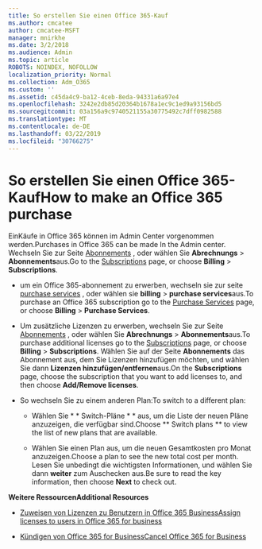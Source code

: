 ```yaml
---
title: So erstellen Sie einen Office 365-Kauf
ms.author: cmcatee
author: cmcatee-MSFT
manager: mnirkhe
ms.date: 3/2/2018
ms.audience: Admin
ms.topic: article
ROBOTS: NOINDEX, NOFOLLOW
localization_priority: Normal
ms.collection: Adm_O365
ms.custom: ''
ms.assetid: c45da4c9-ba12-4ceb-8eda-94331a6a97e4
ms.openlocfilehash: 3242e2db85d20364b1678a1ec9c1ed9a93156bd5
ms.sourcegitcommit: 03a156a9c9740521155a30775492c7dff0982588
ms.translationtype: MT
ms.contentlocale: de-DE
ms.lasthandoff: 03/22/2019
ms.locfileid: "30766275"
---
```

# <a name="how-to-make-an-office-365-purchase"></a><span data-ttu-id="032f2-102">So erstellen Sie einen Office 365-Kauf</span><span class="sxs-lookup"><span data-stu-id="032f2-102">How to make an Office 365 purchase</span></span>

<span data-ttu-id="032f2-103">EinKäufe in Office 365 können im Admin Center vorgenommen werden.</span><span class="sxs-lookup"><span data-stu-id="032f2-103">Purchases in Office 365 can be made In the Admin center.</span></span> <span data-ttu-id="032f2-104">Wechseln Sie zur Seite [Abonnements](https://go.microsoft.com/fwlink/p/?linkid=842054) , oder wählen Sie **Abrechnungs** \> **Abonnements**aus.</span><span class="sxs-lookup"><span data-stu-id="032f2-104">Go to the [Subscriptions](https://go.microsoft.com/fwlink/p/?linkid=842054) page, or choose **Billing** \> **Subscriptions**.</span></span>
  
- <span data-ttu-id="032f2-105">um ein Office 365-abonnement zu erwerben, wechseln sie zur seite [purchase services](https://go.microsoft.com/fwlink/p/?linkid=868433) , oder wählen sie **billing** \> **purchase services**aus.</span><span class="sxs-lookup"><span data-stu-id="032f2-105">To purchase an Office 365 subscription go to the [Purchase Services](https://go.microsoft.com/fwlink/p/?linkid=868433) page, or choose **Billing** \> **Purchase Services**.</span></span>
    
- <span data-ttu-id="032f2-106">Um zusätzliche Lizenzen zu erwerben, wechseln Sie zur Seite [Abonnements](https://go.microsoft.com/fwlink/p/?linkid=842054) , oder wählen Sie **Abrechnungs** \> **Abonnements**aus.</span><span class="sxs-lookup"><span data-stu-id="032f2-106">To purchase additional licenses go to the [Subscriptions](https://go.microsoft.com/fwlink/p/?linkid=842054) page, or choose **Billing** \> **Subscriptions**.</span></span> <span data-ttu-id="032f2-107">Wählen Sie auf der Seite **Abonnements** das Abonnement aus, dem Sie Lizenzen hinzufügen möchten, und wählen Sie dann **Lizenzen hinzufügen/entfernen**aus.</span><span class="sxs-lookup"><span data-stu-id="032f2-107">On the **Subscriptions** page, choose the subscription that you want to add licenses to, and then choose **Add/Remove licenses**.</span></span>
    
- <span data-ttu-id="032f2-108">So wechseln Sie zu einem anderen Plan:</span><span class="sxs-lookup"><span data-stu-id="032f2-108">To switch to a different plan:</span></span>
    
  - <span data-ttu-id="032f2-109">Wählen Sie \* \* Switch-Pläne \* \* aus, um die Liste der neuen Pläne anzuzeigen, die verfügbar sind.</span><span class="sxs-lookup"><span data-stu-id="032f2-109">Choose \*\* Switch plans \*\* to view the list of new plans that are available.</span></span> 
    
  - <span data-ttu-id="032f2-110">Wählen Sie einen Plan aus, um die neuen Gesamtkosten pro Monat anzuzeigen.</span><span class="sxs-lookup"><span data-stu-id="032f2-110">Choose a plan to see the new total cost per month.</span></span> <span data-ttu-id="032f2-111">Lesen Sie unbedingt die wichtigsten Informationen, und wählen Sie dann **weiter** zum Auschecken aus.</span><span class="sxs-lookup"><span data-stu-id="032f2-111">Be sure to read the key information, then choose **Next** to check out.</span></span> 
    
 <span data-ttu-id="032f2-112">**Weitere Ressourcen**</span><span class="sxs-lookup"><span data-stu-id="032f2-112">**Additional Resources**</span></span>
  
- [<span data-ttu-id="032f2-113">Zuweisen von Lizenzen zu Benutzern in Office 365 Business</span><span class="sxs-lookup"><span data-stu-id="032f2-113">Assign licenses to users in Office 365 for business</span></span>](https://support.office.com/article/997596b5-4173-4627-b915-36abac6786dc)
    
- [<span data-ttu-id="032f2-114">Kündigen von Office 365 for Business</span><span class="sxs-lookup"><span data-stu-id="032f2-114">Cancel Office 365 for Business</span></span>](https://support.office.com/article/b1bc0bef-4608-4601-813a-cdd9f746709a)
    

